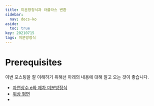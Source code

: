 ```yaml
---
title: 미분방정식과 라플라스 변환
sidebar:
  nav: docs-ko
aside:
  toc: true
key: 20210715
tags: 미분방정식
---
```


# Prerequisites

이번 포스팅을 잘 이해하기 위해선 아래의 내용에 대해 알고 오는 것이 좋습니다.

* [자연상수 e와 제차 미분방정식](https://angeloyeo.github.io/2021/05/05/ODE_and_natural_number_e.html)
* [위상 평면](https://angeloyeo.github.io/2021/05/12/phase_plane.html)
* 